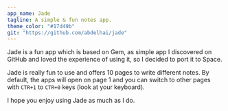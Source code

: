 ```yaml
---
app_name: Jade
tagline: A simple & fun notes app.
theme_color: "#17d49b"
git: "https://github.com/abdelhai/jade"
---
```


Jade is a fun app which is based on Gem, as simple app I discovered on GitHub and loved the experience of using it, so I decided to port it to Space.

Jade is really fun to use and offers 10 pages to write different notes. By default, the apps will open on page 1 and you can switch to other pages with `CTR+1` to `CTR+0` keys (look at your keyboard).

I hope you enjoy using Jade as much as I do.